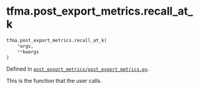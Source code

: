 <div itemscope itemtype="http://developers.google.com/ReferenceObject">
<meta itemprop="name" content="tfma.post_export_metrics.recall_at_k" />
<meta itemprop="path" content="Stable" />
</div>

# tfma.post_export_metrics.recall_at_k

``` python
tfma.post_export_metrics.recall_at_k(
    *args,
    **kwargs
)
```



Defined in [`post_export_metrics/post_export_metrics.py`](https://github.com/tensorflow/model-analysis/tree/master/tensorflow_model_analysis/post_export_metrics/post_export_metrics.py).

<!-- Placeholder for "Used in" -->

This is the function that the user calls.
